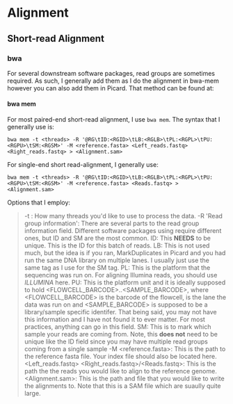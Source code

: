 # Alignment

## Short-read Alignment

### bwa

For several downstream software packages, read groups are sometimes required. As such, I generally add them as I do the alignment in bwa-mem however you can also add them in Picard. That method can be found at:

#### bwa mem

For most paired-end short-read alignment, I use `bwa mem`. The syntax that I generally use is:

`bwa mem -t <threads> -R '@RG\tID:<RGID>\tLB:<RGLB>\tPL:<RGPL>\tPU:<RGPU>\tSM:<RGSM>' -M <reference.fasta> <Left_reads.fastq> <Right_reads.fastq> > <Alignment.sam>`

For single-end short read-alignment, I generally use:

`bwa mem -t <threads> -R '@RG\tID:<RGID>\tLB:<RGLB>\tPL:<RGPL>\tPU:<RGPU>\tSM:<RGSM>' -M <reference.fasta> <Reads.fastq> > <Alignment.sam>`

Options that I employ:

>-t <threads>: How many threads you'd like to use to process the data.
>-R 'Read group information': There are several parts to the read group information field. Different software packages using require different ones, but ID and SM are the most common.
>  ID: This **NEEDS** to be unique. This is the ID for this batch of reads.
>  LB: This is not used much, but the idea is if you ran, MarkDuplicates in Picard and you had run the same DNA library on multiple lanes. I usually just use the same tag as I use for the SM tag.
>  PL: This is the platform that the sequencing was run on. For aligning Illumina reads, you should use *ILLUMINA* here.
>  PU: This is the platform unit and it is ideally supposed to hold <FLOWCELL_BARCODE>.<LANE>.<SAMPLE_BARCODE>, where <FLOWCELL_BARCODE> is the barcode of the flowcell, <LANE> is the lane the data was run on and <SAMPLE_BARCODE> is supposed to be a library/sample specific identifer. That being said, you may not have this information and I have not found it to ever matter. For most practices, anything can go in this field.
>  SM: This is to mark which sample your reads are coming from. Note, this **does not** need to be unique like the ID field since you may have multiple read groups coming from a single sample
>-M <reference.fasta>: This is the path to the reference fasta file. Your index file should also be located here.
><Left_reads.fastq> <Right_reads.fastq>/<Reads.fastq>: This is the path the the reads you would like to align to the reference genome.
><Alignment.sam>: This is the path and file that you would like to write the alignments to. Note that this is a SAM file which are suaully quite large.
